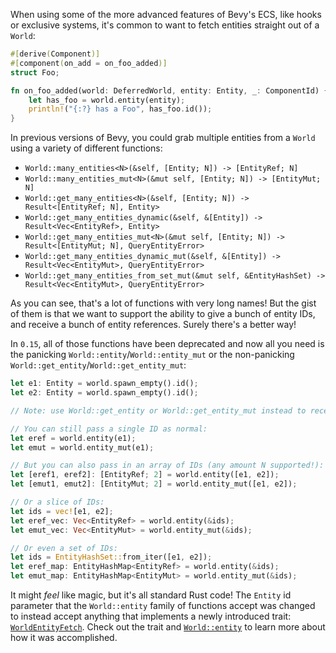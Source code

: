 <!-- Allow `World::entity` family of functions to take multiple entities and get multiple references back -->
<!-- https://github.com/bevyengine/bevy/pull/15614 -->

When using some of the more advanced features of Bevy's ECS, like hooks or exclusive systems, it's common to want to fetch entities straight out of a `World`:

```rust
#[derive(Component)]
#[component(on_add = on_foo_added)]
struct Foo;

fn on_foo_added(world: DeferredWorld, entity: Entity, _: ComponentId) {
    let has_foo = world.entity(entity);
    println!("{:?} has a Foo", has_foo.id());
}
```

In previous versions of Bevy, you could grab multiple entities from a `World` using a variety of different functions:

- `World::many_entities<N>(&self, [Entity; N]) -> [EntityRef; N]`
- `World::many_entities_mut<N>(&mut self, [Entity; N]) -> [EntityMut; N]`
- `World::get_many_entities<N>(&self, [Entity; N]) -> Result<[EntityRef; N], Entity>`
- `World::get_many_entities_dynamic(&self, &[Entity]) -> Result<Vec<EntityRef>, Entity>`
- `World::get_many_entities_mut<N>(&mut self, [Entity; N]) -> Result<[EntityMut; N], QueryEntityError>`
- `World::get_many_entities_dynamic_mut(&self, &[Entity]) -> Result<Vec<EntityMut>, QueryEntityError>`
- `World::get_many_entities_from_set_mut(&mut self, &EntityHashSet) -> Result<Vec<EntityMut>, QueryEntityError>`

As you can see, that's a lot of functions with very long names! But the gist of them is that we want to support the ability to
give a bunch of entity IDs, and receive a bunch of entity references. Surely there's a better way!

In `0.15`, all of those functions have been deprecated and now all you need is
the panicking `World::entity`/`World::entity_mut` or the non-panicking `World::get_entity`/`World::get_entity_mut`:

```rust
let e1: Entity = world.spawn_empty().id();
let e2: Entity = world.spawn_empty().id();

// Note: use World::get_entity or World::get_entity_mut instead to receive a Result

// You can still pass a single ID as normal:
let eref = world.entity(e1);  
let emut = world.entity_mut(e1);

// But you can also pass in an array of IDs (any amount N supported!):
let [eref1, eref2]: [EntityRef; 2] = world.entity([e1, e2]);
let [emut1, emut2]: [EntityMut; 2] = world.entity_mut([e1, e2]);

// Or a slice of IDs:
let ids = vec![e1, e2];
let eref_vec: Vec<EntityRef> = world.entity(&ids);
let emut_vec: Vec<EntityMut> = world.entity_mut(&ids);

// Or even a set of IDs:
let ids = EntityHashSet::from_iter([e1, e2]);
let eref_map: EntityHashMap<EntityRef> = world.entity(&ids);
let emut_map: EntityHashMap<EntityMut> = world.entity_mut(&ids);
```

It might *feel* like magic, but it's all standard Rust code! The `Entity` id
parameter that the `World::entity` family of functions accept was changed to
instead accept anything that implements a newly introduced trait:
[`WorldEntityFetch`][WorldEntityFetch]. Check out the trait and
[`World::entity`][World::entity] to learn more about how it was accomplished.

[WorldEntityFetch]: https://docs.rs/bevy/0.15.0-rc.3/bevy/ecs/world/trait.WorldEntityFetch.html
[World::entity]: https://docs.rs/bevy/0.15.0-rc.3/bevy/ecs/prelude/struct.World.html#method.entity